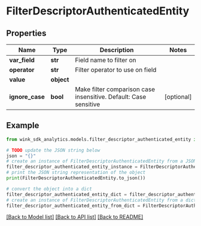 # FilterDescriptorAuthenticatedEntity


## Properties

Name | Type | Description | Notes
------------ | ------------- | ------------- | -------------
**var_field** | **str** | Field name to filter on | 
**operator** | **str** | Filter operator to use on field | 
**value** | **object** |  | 
**ignore_case** | **bool** | Make filter comparison case insensitive. Default: Case sensitive  | [optional] 

## Example

```python
from wink_sdk_analytics.models.filter_descriptor_authenticated_entity import FilterDescriptorAuthenticatedEntity

# TODO update the JSON string below
json = "{}"
# create an instance of FilterDescriptorAuthenticatedEntity from a JSON string
filter_descriptor_authenticated_entity_instance = FilterDescriptorAuthenticatedEntity.from_json(json)
# print the JSON string representation of the object
print(FilterDescriptorAuthenticatedEntity.to_json())

# convert the object into a dict
filter_descriptor_authenticated_entity_dict = filter_descriptor_authenticated_entity_instance.to_dict()
# create an instance of FilterDescriptorAuthenticatedEntity from a dict
filter_descriptor_authenticated_entity_from_dict = FilterDescriptorAuthenticatedEntity.from_dict(filter_descriptor_authenticated_entity_dict)
```
[[Back to Model list]](../README.md#documentation-for-models) [[Back to API list]](../README.md#documentation-for-api-endpoints) [[Back to README]](../README.md)


